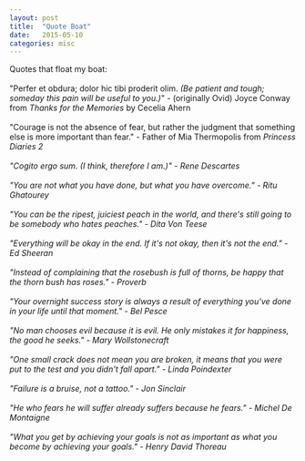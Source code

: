 ```yaml
---
layout: post
title:  "Quote Boat"
date:   2015-05-10 
categories: misc
---
```

Quotes that float my boat:<br>
<br>
"Perfer et obdura; dolor hic tibi proderit olim. <i>(Be patient and tough; someday this pain will be useful to you.)</i>" - (originally Ovid) Joyce Conway from <i>Thanks for the Memories</i> by Cecelia Ahern <br>
<br>
"Courage is not the absence of fear, but rather the judgment that something else is more important than fear." - Father of Mia Thermopolis from <i>Princess Diaries 2<i/> <br>
<br>
"Cogito ergo sum. <i>(I think, therefore I am.)</i>" - Rene Descartes <br>
<br>
"You are not what you have done, but what you have overcome." - Ritu Ghatourey <br>
<br>
"You can be the ripest, juiciest peach in the world, and there's still going to be somebody who hates peaches." - Dita Von Teese <br>
<br>
"Everything will be okay in the end. If it's not okay, then it's not the end." - Ed Sheeran <br>
<br>
"Instead of complaining that the rosebush is full of thorns, be happy that the thorn bush has roses." - Proverb <br>
<br>
"Your overnight success story is always a result of everything you've done in your life until that moment." - Bel Pesce <br>
<br>
"No man chooses evil because it is evil. He only mistakes it for happiness, the good he seeks." - Mary Wollstonecraft <br>
<br>
"One small crack does not mean you are broken, it means that you were put to the test and you didn't fall apart." - Linda Poindexter <br>
<br>
"Failure is a bruise, not a tattoo." - Jon Sinclair <br>
<br>
"He who fears he will suffer already suffers because he fears." - Michel De Montaigne <br>
<br>
"What you get by achieving your goals is not as important as what you become by achieving your goals." - Henry David Thoreau <br>
<br>

